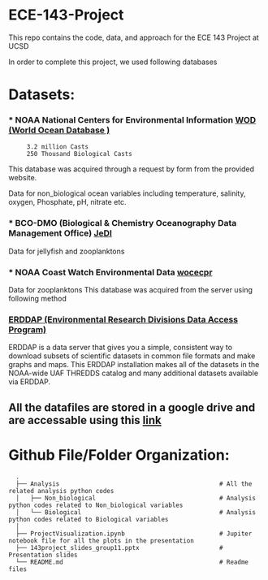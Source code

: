 # ECE-143-Project
This repo contains the code, data, and approach for the ECE 143 Project at UCSD

In order to complete this project, we used following databases
# Datasets: 

### * NOAA National Centers for Environmental Information [ WOD (World Ocean Database )](https://www.nodc.noaa.gov/OC5/SELECT/dbsearch/dbsearch.html)
      	 3.2 million Casts
      	 250 Thousand Biological Casts
This database was acquired through a request by form from the provided website.
 
Data for non_biological ocean variables including temperature, salinity, oxygen, Phosphate, pH, nitrate etc.

### * BCO-DMO (Biological & Chemistry Oceanography Data Management Office) [JeDI](https://www.bco-dmo.org/dataset/526852)

Data for jellyfish and zooplanktons
### * NOAA Coast Watch Environmental Data [wocecpr](https://coastwatch.pfeg.noaa.gov/erddap/info/wocecpr/index.html)
Data for zooplanktons
This database was acquired from the server using following method
### [ERDDAP (Environmental Research Divisions Data Access Program)](https://upwell.pfeg.noaa.gov/erddap/index.html)
ERDDAP is a data server that gives you a simple, consistent way to download subsets of scientific datasets in common file formats and make graphs and maps. This ERDDAP installation makes all of the datasets in the NOAA-wide UAF THREDDS catalog and many additional datasets available via ERDDAP.



## All the datafiles are stored in a google drive and are accessable using this [link](https://drive.google.com/open?id=1zReO31KMWB2_QQf4wpbK94Cvntt6SRyd)

# Github File/Folder Organization:
      .
      ├── Analysis                                            # All the related analysis python codes 
      │   ├── Non_biological                                  # Analysis python codes related to Non_biological variables
      │   └── Biological                                      # Analysis python codes related to Biological variables
      │            
      ├── ProjectVisualization.ipynb                          # Jupiter notebook file for all the plots in the presentation
      ├── 143project_slides_group11.pptx                      # Presentation slides
      └── README.md                                           # Readme files


